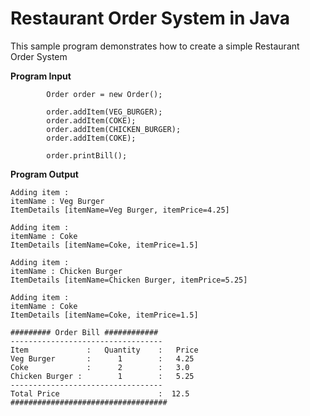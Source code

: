 Restaurant Order System in Java
=====

This sample program demonstrates how to create a simple Restaurant Order System

**Program Input** 

```
		Order order = new Order();

		order.addItem(VEG_BURGER);
		order.addItem(COKE);
		order.addItem(CHICKEN_BURGER);
		order.addItem(COKE);

		order.printBill();
```

**Program Output**

```
Adding item : 
itemName : Veg Burger
ItemDetails [itemName=Veg Burger, itemPrice=4.25]

Adding item : 
itemName : Coke
ItemDetails [itemName=Coke, itemPrice=1.5]

Adding item : 
itemName : Chicken Burger
ItemDetails [itemName=Chicken Burger, itemPrice=5.25]

Adding item : 
itemName : Coke
ItemDetails [itemName=Coke, itemPrice=1.5]

######### Order Bill ############
----------------------------------
Item             :   Quantity    :   Price  
Veg Burger       :      1        :   4.25
Coke             :      2        :   3.0
Chicken Burger :        1        :   5.25
----------------------------------
Total Price                      :  12.5
###################################
```
